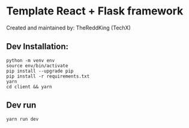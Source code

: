 # Template React + Flask framework

Created and maintained by: TheReddKing (TechX)

## Dev Installation:

    python -m venv env
    source env/bin/activate
    pip install --upgrade pip
    pip install -r requirements.txt
    yarn
    cd client && yarn

## Dev run

    yarn run dev
